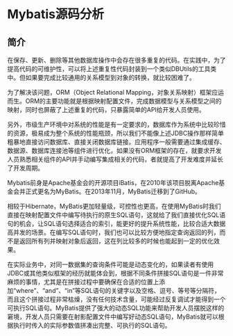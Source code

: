 # Mybatis源码分析

## 简介

在保存、更新、删除等其他数据库操作中会存在很多重复的代码。在实践中，为了提高代码的可维护性，可以将上述重复性代码封装到一个类似DBUtils的工具类中。但如果要完成比较通用的关系模型到对象的转换，就比较困难了。

为了解决该问题，ORM（Object Relational Mapping，对象关系映射）框架应运而生。ORM的主要功能就是根据映射配置文件，完成数据模型与关系模型之间的映射，同时也屏蔽了上述重复的代码，只暴露简单的API给开发人员使用。

另外，市级生产环境中对系统的性能是有一定要求的，数据库作为系统中比较珍惜的资源，极易成为整个系统的性能瓶颈，所以我们不能像上述JDBC操作那样简单粗暴地直接访问数据库、直接关闭数据库链接。应用程序一般需要通过集成缓存、数据源、数据库连接池等组件进行优化，如果没有ORM框架的存在，就要求开发人员熟悉相关组件的API并手动编写集成相关的代码，者就提高了开发难度并延长了开发周期。

Mybatis前身是Apache基金会的开源项目iBatis，在2010年该项目脱离Apache基金会并正式更名为MyBatis。在2013年11月，MyBatis迁移到了GitHub。

相较于Hibernate，MyBatis更加轻量级，可控性也更高，在使用MyBatis时我们直接在映射配置文件中编写待执行的原生SQL语句，这就给了我们直接优化SQL语句的机会，让SQL语句选择适合的索引，能更好的提升系统性能，比较合适大数据高并发的场景。在编写SQL语句时，我们也可以比较方便地指定查询返回的列，而不是返回所有列并映射对象后返回，这在列比较多的时候也能起到一定的优化效果。

在实际业务中，对同一数据集的查询条件可能是动态变化的，如果读者有使用JDBC或其他类似框架的经历就能体会到，根据不同条件拼接SQL语句是一件非常麻烦的事情，尤其是在拼接过程中要确保在合适的位置上添加“where”、“and”、“in”等SQL语句的关键字以及空格、逗号、等号等分隔符，而且这个拼接过程非常枯燥，没有任何技术含量，可能经过反复调试才能得到一个可执行SQL语句。MyBatis提供了强大的动态SQL功能来帮助开发人员摆脱这样的窘境，开发人员只需要在射影配置文件中编写好动态SQL语句，MyBatis就可以根据执行时传入的实际参数值拼凑出完整、可执行的SQL语句。

